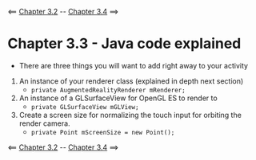 <== [Chapter 3.2](./Chapter_03_02.md) -- [Chapter 3.4](./Chapter_03_04.md) ==>

# Chapter 3.3 - Java code explained

* There are three things you will want to add right away to your activity
1. An instance of your renderer class (explained in depth next section)
    * `private AugmentedRealityRenderer mRenderer;`
2. An instance of a GLSurfaceView for OpenGL ES to render to
    * `private GLSurfaceView mGLView;`
3. Create a screen size for normalizing the touch input for orbiting the render camera.
    * `private Point mScreenSize = new Point();`

<== [Chapter 3.2](./Chapter_03_02.md) -- [Chapter 3.4](./Chapter_03_04.md) ==>
